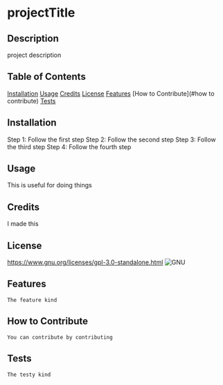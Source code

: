 # projectTitle

  ## Description
  project description

  ## Table of Contents
  [Installation](#installation)
      [Usage](#usage)
      [Credits](#credits)
      [License](#license)
      [Features](#features)
      [How to Contribute](#how to contribute)
      [Tests](#tests)
      
  ## Installation
  Step 1: Follow the first step
      Step 2: Follow the second step
      Step 3: Follow the third step
      Step 4: Follow the fourth step

  ## Usage
  This is useful for doing things

  ## Credits
  I made this

  ## License
  https://www.gnu.org/licenses/gpl-3.0-standalone.html
  ![GNU](https://img.shields.io/badge/license-GNU-green)

  ## Features
    The feature kind

  ## How to Contribute
    You can contribute by contributing

  ## Tests
    The testy kind
